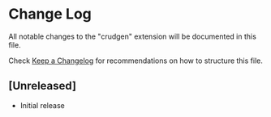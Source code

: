 # Change Log

All notable changes to the "crudgen" extension will be documented in this file.

Check [Keep a Changelog](http://keepachangelog.com/) for recommendations on how to structure this file.

## [Unreleased]

- Initial release